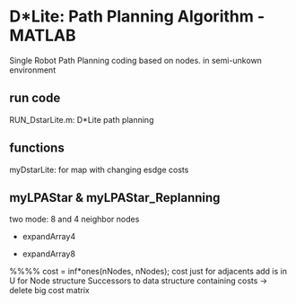 # D*Lite: Path Planning Algorithm - MATLAB
Single Robot Path Planning
coding based on nodes.
in semi-unkown environment

## run code

RUN_DstarLite.m: D*Lite path planning

## functions

myDstarLite: for map with changing esdge costs


## myLPAStar & myLPAStar_Replanning

two mode:  8 and 4 neighbor nodes

- expandArray4

- expandArray8

%%%%
cost = inf*ones(nNodes, nNodes);
cost just for adjacents
add is in U for Node structure
Successors to data structure containing costs -> delete big cost matrix

